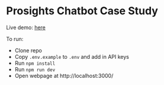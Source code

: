 # Prosights Chatbot Case Study

Live demo: <a href="https://prosights-case-study.vercel.app/" target="_blank">here</a>

To run:

-   Clone repo
-   Copy `.env.example` to `.env` and add in API keys
-   Run `npm install`
-   Run `npm run dev`
-   Open webpage at http://localhost:3000/
